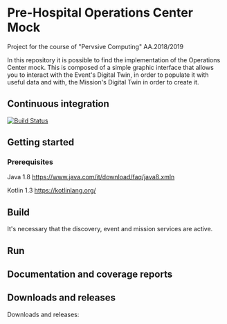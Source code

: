# Pre-Hospital Operations Center Mock
Project for the course of "Pervsive Computing" AA.2018/2019

In this repository it is possible to find the implementation of the Operations Center mock. This is composed of a simple graphic interface that allows you to interact with the Event's Digital Twin, in order to populate it with useful data and with, the Mission's Digital Twin in order to create it.

## Continuous integration 
[![Build Status](https://travis-ci.org/loveeclipse/pc-18-preh-oc-mock.svg?branch=master)](https://travis-ci.org/loveeclipse/pc-18-preh-oc-mock)

## Getting started
### Prerequisites
Java 1.8 https://www.java.com/it/download/faq/java8.xmln

Kotlin 1.3 https://kotlinlang.org/

## Build
It's necessary that the discovery, event and mission services are active.

## Run


## Documentation and coverage reports 

## Downloads and releases 
Downloads and releases: 
